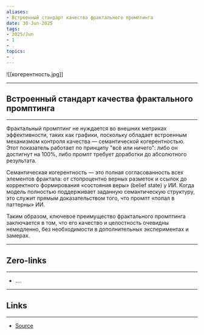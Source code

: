 ```yaml
---
aliases: 
- Встроенный стандарт качества фрактального промптинга 
date: 30-Jun-2025
tags:
- 2025/Jun
- 1
- .
topics:
- .
---
```

![[когерентность.jpg]]


-----
##  Встроенный стандарт качества фрактального промптинга 
-----
Фрактальный промптинг не нуждается во внешних метриках эффективности, таких как графики, поскольку обладает встроенным механизмом контроля качества — семантической когерентностью. Этот показатель работает по принципу "всё или ничего": либо он достигнут на 100%, либо промпт требует доработки до абсолютного результата.

Семантическая когерентность — это полная согласованность всех элементов фрактала: от стопроцентно верных разметок и ссылок до корректного формирования «состояния веры» (belief state) у ИИ. Когда модель полностью поддерживает заданную семантическую структуру, это служит прямым доказательством того, что промпт «попал в паттерны» ИИ.

Таким образом, ключевое преимущество фрактального промптинга заключается в том, что его качество и целостность очевидны немедленно, без необходимости в дополнительных экспериментах и замерах.

---
## Zero-links
---
- ....

---
## Links
---
- [Source](https://t.me/turboproject/1781)